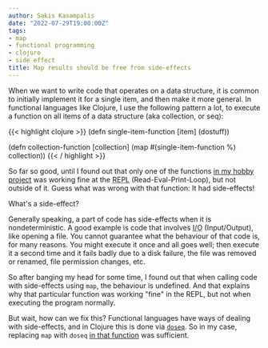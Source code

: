 ```yaml
---
author: Sakis Kasampalis
date: "2022-07-29T19:00:00Z"
tags:
- map
- functional programming
- clojure
- side effect
title: Map results should be free from side-effects
---
```


When we want to write code that operates on a data structure, it is common to initially implement it for a single item, and then make it more general. In functional languages like Clojure, I use the following pattern a lot, to execute a function on all items of a data structure (aka collection, or seq):

{{< highlight clojure >}}
(defn single-item-function [item]
    (dostuff))

(defn collection-function [collection]
    (map #(single-item-function %) collection))
{{< / highlight >}}

So far so good, until I found out that only one of the functions [in my hobby project](https://github.com/faif/sub-matcher) was working fine at the <abbr title="Read-Eval-Print-Loop">REPL</abbr> (Read-Eval-Print-Loop), but not outside of it. Guess what was wrong with that function: It had side-effects!

What's a side-effect?

Generally speaking, a part of code has side-effects when it is nondeterministic. A good example is code that involves <abbr title="Input/Output">I/O</abbr> (Input/Output), like opening a file. You cannot guarantee what the behaviour of that code is, for many reasons. You might execute it once and all goes well; then execute it a second time and it fails badly due to a disk failure, the file was removed or renamed, file permission changes, etc.

So after banging my head for some time, I found out that when calling code with side-effects using `map`, the behaviour is undefined. And that explains why that particular function was working "fine" in the REPL, but not when executing the program normally. 

But wait, how can we fix this? Functional languages have ways of dealing with side-effects, and in Clojure this is done via [`doseq`](https://clojuredocs.org/clojure.core/doseq). So in my case, replacing `map` with `doseq` [in that function](https://github.com/faif/sub-matcher/blob/main/src/sub_matcher/core.clj#L128) was sufficient.